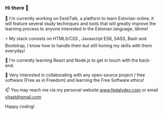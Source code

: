 ### Hi there 👋

🔭 I'm currently working on EestiTalk, a platform to learn Estonian online, it will feature several study techniques and tools that will greatly improve the learning process to anyone interested in the Estonian language, lähme!

⚡ My stack consists on HTML5/CSS , Javascript ES6, SASS, Bash and Bootstrap, I know how to handle them but still honing my skills with them everyday! 

🌱 I'm currently learning React and Node.js to get in touch with the back-end.

🤔 Very interested in collaborating with any open-source project / free software (Free as in Freedom) and learning the Free Software ethics!

📫 You may reach me via my personal website www.fedalvdev.com or email vhast@gmail.com

Happy coding!

<!--
**vHast/vHast** is a ✨ _special_ ✨ repository because its `README.md` (this file) appears on your GitHub profile.

Here are some ideas to get you started:

- 🔭 I’m currently working on ...
- 🌱 I’m currently learning ...
- 👯 I’m looking to collaborate on ...
- 🤔 I’m looking for help with ...
- 💬 Ask me about ...
- 📫 How to reach me: ...
- 😄 Pronouns: ...
- ⚡ Fun fact: ...
-->
